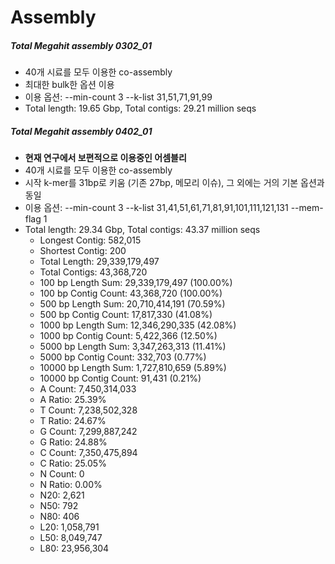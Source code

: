 # Assembly

##### Total Megahit assembly 0302_01

  - 40개 시료를 모두 이용한 co-assembly
  - 최대한 bulk한 옵션 이용
  - 이용 옵션: --min-count 3 --k-list 31,51,71,91,99
  - Total length: 19.65 Gbp, Total contigs: 29.21 million seqs



##### Total Megahit assembly 0402_01

  - **현재 연구에서 보편적으로 이용중인 어셈블리**
  - 40개 시료를 모두 이용한 co-assembly
  - 시작 k-mer를 31bp로 키움 (기존 27bp, 메모리 이슈), 그 외에는 거의 기본 옵션과 동일
  - 이용 옵션: --min-count 3 --k-list 31,41,51,61,71,81,91,101,111,121,131 --mem-flag 1
  - Total length: 29.34 Gbp, Total contigs: 43.37 million seqs
    - Longest Contig: 582,015
    - Shortest Contig: 200
    - Total Length: 29,339,179,497
    - Total Contigs: 43,368,720
    - 100 bp Length Sum: 29,339,179,497 (100.00%)
    - 100 bp Contig Count: 43,368,720 (100.00%)
    - 500 bp Length Sum: 20,710,414,191 (70.59%)
    - 500 bp Contig Count: 17,817,330 (41.08%)
    - 1000 bp Length Sum: 12,346,290,335 (42.08%)
    - 1000 bp Contig Count: 5,422,366 (12.50%)
    - 5000 bp Length Sum: 3,347,263,313 (11.41%)
    - 5000 bp Contig Count: 332,703 (0.77%)
    - 10000 bp Length Sum: 1,727,810,659 (5.89%)
    - 10000 bp Contig Count: 91,431 (0.21%)
    - A Count: 7,450,314,033
    - A Ratio: 25.39%
    - T Count: 7,238,502,328
    - T Ratio: 24.67%
    - G Count: 7,299,887,242
    - G Ratio: 24.88%
    - C Count: 7,350,475,894
    - C Ratio: 25.05%
    - N Count: 0
    - N Ratio: 0.00%
    - N20: 2,621
    - N50: 792
    - N80: 406
    - L20: 1,058,791
    - L50: 8,049,747
    - L80: 23,956,304


